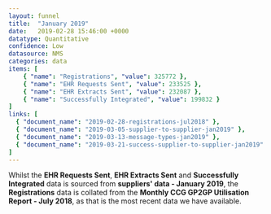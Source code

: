 ```yaml
---
layout: funnel
title:  "January 2019"
date:   2019-02-28 15:46:00 +0000
datatype: Quantitative
confidence: Low
datasource: NMS
categories: data
items: [
    { "name": "Registrations", "value": 325772 },
    { "name": "EHR Requests Sent", "value": 233525 },
    { "name": "EHR Extracts Sent", "value": 232087 },
    { "name": "Successfully Integrated", "value": 199832 }
]
links: [
  { "document_name": "2019-02-28-registrations-jul2018" },
  { "document_name": "2019-03-05-supplier-to-supplier-jan2019" },
  { "document_name": "2019-03-13-message-types-jan2019" },
  { "document_name": "2019-03-21-success-supplier-to-supplier-jan2019" }
] 
---
```

Whilst the **EHR Requests Sent**, **EHR Extracts Sent** and **Successfully Integrated** data is sourced from **suppliers' data - January 2019**, the **Registrations** data is collated from the **Monthly CCG GP2GP Utilisation Report - July 2018**, as that is the most recent data we have available.